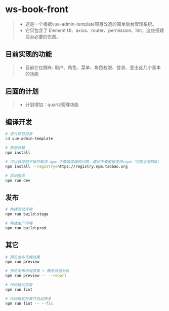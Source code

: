 # ws-book-front

> - 这是一个根据vue-admin-template项目改造的简单后台管理系统。  
> - 它只包含了 Element UI、axios、router、permission、lint，这些搭建后台必要的东西。

## 目前实现的功能
>- 目前它仅拥有: 用户、角色、菜单、角色权限、登录、登出这几个基本的功能

## 后面的计划
>- 计划增加：quartz管理功能

## 编译开发

```bash
# 进入项目目录
cd vue-admin-template

# 安装依赖
npm install

# 可以通过如下操作解决 npm 下载速度慢的问题，建议不要直接使用cnpm（可能会有BUG）
npm install --registry=https://registry.npm.taobao.org

# 启动服务
npm run dev
```

## 发布

```bash
# 构建测试环境
npm run build:stage

# 构建生产环境
npm run build:prod
```

## 其它

```bash
# 预览发布环境效果
npm run preview

# 预览发布环境效果 + 静态资源分析
npm run preview -- --report

# 代码格式检查
npm run lint

# 代码格式检查并自动修复
npm run lint -- --fix
```